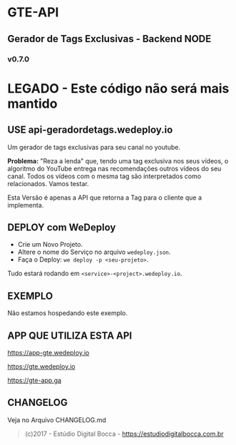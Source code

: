 # GTE-API #
## Gerador de Tags Exclusivas - Backend NODE ##
### v0.7.0 ###

# LEGADO - Este código não será mais mantido #
## USE api-geradordetags.wedeploy.io ##

Um gerador de tags exclusivas para seu canal no youtube.

**Problema:** "Reza a lenda" que, tendo uma tag exclusiva nos seus vídeos, o algoritmo do YouTube entrega nas recomendações outros vídeos do seu canal. Todos os vídeos com o mesma tag são interpretados como relacionados. Vamos testar.

Esta Versão é apenas a API que retorna a Tag para o cliente que a implementa.

## DEPLOY com WeDeploy ##

- Crie um Novo Projeto.
- Altere o nome do Serviço no arquivo `wedeploy.json`.
- Faça o Deploy: `we deploy -p <seu-projeto>`.

Tudo estará rodando em `<service>-<project>.wedeploy.io`.

## EXEMPLO ##

Não estamos hospedando este exemplo.

## APP QUE UTILIZA ESTA API ##

https://app-gte.wedeploy.io

https://gte.wedeploy.io

https://gte-app.ga

## CHANGELOG ##

Veja no Arquivo CHANGELOG.md

>(c)2017 - Estúdio Digital Bocca - https://estudiodigitalbocca.com.br

